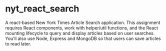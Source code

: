 # nyt_react_search
A react-based New York Times Article Search application. This assignment requires React components, work with helper/util functions, and the React mounting lifecycle to query and display articles based on user searches. You'll also use Node, Express and MongoDB so that users can save articles to read later.
